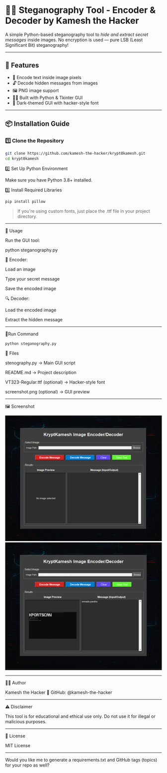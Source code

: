# 🕵‍♂ Steganography Tool - Encoder & Decoder by Kamesh the Hacker

A simple Python-based steganography tool to *hide and extract secret messages* inside images. No encryption is used — pure LSB (Least Significant Bit) steganography!

---

## 📸 Features

- 🔐 Encode text inside image pixels
- 🔓 Decode hidden messages from images
- 🖼 PNG image support
- 🧑‍💻 Built with Python & Tkinter GUI
- 🎨 Dark-themed GUI with hacker-style font

---

## 📦 Installation Guide

### 1️⃣ Clone the Repository
```bash
git clone https://github.com/kamesh-the-hacker/krypt0kamesh.git
cd krypt0kamesh
```

2️⃣ Set Up Python Environment

Make sure you have Python 3.8+ installed.

3️⃣ Install Required Libraries
```bash
pip install pillow
```
> If you're using custom fonts, just place the .ttf file in your project directory.




---

🚀 Usage

Run the GUI tool:

python steganography.py

🔧 Encoder:

Load an image

Type your secret message

Save the encoded image


🔍 Decoder:

Load the encoded image

Extract the hidden message



---
🏃Run Command
```bash
python steganography.py
```
📁 Files

stenography.py → Main GUI script

README.md → Project description

VT323-Regular.ttf (optional) → Hacker-style font

screenshot.png (optional) → GUI preview



---

🖼 Screenshot





![GUI Preview](s2.png)
![GUI Preview](s1.png)



---

👨‍💻 Author

Kamesh the Hacker
🔗 GitHub: @kamesh-the-hacker


---

⚠ Disclaimer

This tool is for educational and ethical use only. Do not use it for illegal or malicious purposes.


---

📜 License

MIT License

---

Would you like me to generate a requirements.txt and GitHub tags (topics) for your repo as well?
